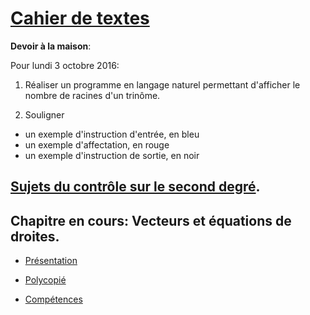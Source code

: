# [Cahier de textes](https://github.com/EdisonLorgues1SD1617/math1sd1617/blob/master/Donn%C3%A9es/Cahier%20de%20textes/readme.md)

**Devoir à la maison**:

Pour lundi 3 octobre 2016:

1. Réaliser un programme en langage naturel permettant d'afficher le nombre de racines d'un trinôme.

1. Souligner
  - un exemple d'instruction d'entrée, en bleu
  - un exemple d'affectation, en rouge
  - un exemple d'instruction de sortie, en noir

## [Sujets du contrôle sur le second degré](https://github.com/EdisonLorgues1SD1617/Math1SD1617/tree/master/Donn%C3%A9es/Chapitres/1.%20Second%20degr%C3%A9/Controles).

## Chapitre en cours: Vecteurs et équations de droites.

* [Présentation](https://github.com/EdisonLorgues1SD1617/Math1SD1617/blob/master/Donn%C3%A9es/Chapitres/2.%20Vecteurs/presentation/vecteurs.pdf)

* [Polycopié](https://github.com/EdisonLorgues1SD1617/Math1SD1617/blob/master/Donn%C3%A9es/Chapitres/2.%20Vecteurs/polycopie/vecteurs.pdf)

* [Compétences](https://github.com/EdisonLorgues1SD1617/Math1SD1617/blob/master/Donn%C3%A9es/Chapitres/2.%20Vecteurs/Comp%C3%A9tences/synthese.pdf)
